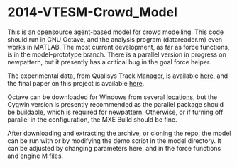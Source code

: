 2014-VTESM-Crowd_Model
======================

This is an opensource agent-based model for crowd modelling.
This code should run in GNU Octave, and the analysis program (datareader.m) even
works in MATLAB. The most current development, as far as force functions, is in
the model-prototype branch. There is a parallel version in progress on
newpattern, but it presently has a critical bug in the goal force helper.

The experimental data, from Qualisys Track Manager, is available
[here](http://goo.gl/YM2Z22), and the final paper on this project is available
[here](http://goo.gl/L2YuRC).

Octave can be downloaded for Windows from several
[locations](http://wiki.octave.org/Octave_for_Microsoft_Windows), but the Cygwin
version is presently recommended as the parallel package should be buildable,
which is required for newpattern. Otherwise, or if turning off parallel in the
configuration, the MXE Build should be fine.

After downloading and extracting the archive, or cloning the repo, the model can
be run with or by modifying the demo script in the model directory. It can be
adjusted by changing parameters here, and in the force functions and engine M
files.
